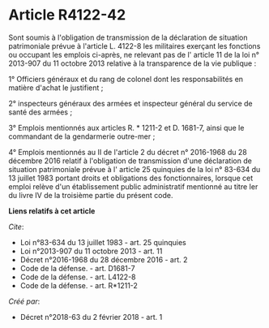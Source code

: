 # Article R4122-42

Sont soumis à l'obligation de transmission de la déclaration de situation patrimoniale prévue à l'article L. 4122-8 les
militaires exerçant les fonctions ou occupant les emplois ci-après, ne relevant pas de l'
article 11 de la loi n° 2013-907 du 11 octobre 2013 
relative à la transparence de la vie publique : 

1° Officiers généraux et du rang de colonel dont les responsabilités en matière d'achat le justifient ; 

2° inspecteurs généraux des armées et inspecteur général du service de santé des armées ; 

3° Emplois mentionnés aux articles R. * 1211-2 et D. 1681-7, ainsi que le commandant de la gendarmerie outre-mer ; 

4° Emplois mentionnés au 
II de l'article 2 du décret n° 2016-1968 du 28 décembre 2016 
relatif à l'obligation de transmission d'une déclaration de situation patrimoniale prévue à l'
article 25 quinquies de la loi n° 83-634 du 13 juillet 1983 
portant droits et obligations des fonctionnaires, lorsque cet emploi relève d'un établissement public administratif mentionné
au titre Ier du livre IV de la troisième partie du présent code.

**Liens relatifs à cet article**

_Cite_:

  - Loi n°83-634 du 13 juillet 1983 - art. 25 quinquies
  - Loi n°2013-907 du 11 octobre 2013 - art. 11
  - Décret n°2016-1968 du 28 décembre 2016 - art. 2
  - Code de la défense. - art. D1681-7
  - Code de la défense. - art. L4122-8
  - Code de la défense. - art. R*1211-2

_Créé par_:

  - Décret n°2018-63 du 2 février 2018 - art. 1
